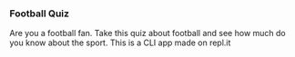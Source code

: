 ### Football Quiz
Are you a football fan. Take this quiz about football and see how much do you know about the sport. This is a CLI app made on repl.it
